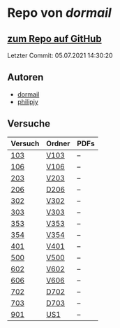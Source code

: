 # Repo von *dormail*

## [zum Repo auf GitHub](https://github.com/dormail/ap)

Letzter Commit: 05.07.2021 14:30:20

## Autoren
- [dormail](https://github.com/dormail)
- [philipjy](https://github.com/philipjy)

## Versuche

|       Versuch       |                       Ordner                       |PDFs|
|---------------------|----------------------------------------------------|----|
|[103](../versuch/103)|[V103](https://github.com/dormail/ap/tree/main/V103)|–   |
|[106](../versuch/106)|[V106](https://github.com/dormail/ap/tree/main/V106)|–   |
|[203](../versuch/203)|[V203](https://github.com/dormail/ap/tree/main/V203)|–   |
|[206](../versuch/206)|[D206](https://github.com/dormail/ap/tree/main/D206)|–   |
|[302](../versuch/302)|[V302](https://github.com/dormail/ap/tree/main/V302)|–   |
|[303](../versuch/303)|[V303](https://github.com/dormail/ap/tree/main/V303)|–   |
|[353](../versuch/353)|[V353](https://github.com/dormail/ap/tree/main/V353)|–   |
|[354](../versuch/354)|[V354](https://github.com/dormail/ap/tree/main/V354)|–   |
|[401](../versuch/401)|[V401](https://github.com/dormail/ap/tree/main/V401)|–   |
|[500](../versuch/500)|[V500](https://github.com/dormail/ap/tree/main/V500)|–   |
|[602](../versuch/602)|[V602](https://github.com/dormail/ap/tree/main/V602)|–   |
|[606](../versuch/606)|[V606](https://github.com/dormail/ap/tree/main/V606)|–   |
|[702](../versuch/702)|[D702](https://github.com/dormail/ap/tree/main/D702)|–   |
|[703](../versuch/703)|[D703](https://github.com/dormail/ap/tree/main/D703)|–   |
|[901](../versuch/901)|[US1](https://github.com/dormail/ap/tree/main/US1)  |–   |
